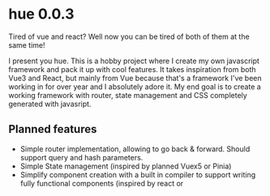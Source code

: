 # hue 0.0.3

Tired of vue and react? Well now you can be tired of both of them at the same time!

I present you hue. This is a hobby project where I create my own javascript framework and pack it up with cool features. It takes inspiration from both Vue3 and React, but mainly from Vue because that's a framework I've been working in for over year and I absolutely adore it. My end goal is to create a working framework with router, state management and CSS completely generated with javasript.

## Planned features

- Simple router implementation, allowing to go back & forward. Should support query and hash parameters.
- Simple State management (inspired by planned Vuex5 or Pinia)
- Simplify component creation with a built in compiler to support writing fully functional components (inspired by react or _<script setup>_)
- CSS in JS per component & global implementation
- Make it actually functional
- Component lifecycle hooks (probably will need compiler for this step)

## Goal

My ultimate goal is to create a working, dependency free framework and then write a different project using it. Currently I am thinking of rewriting my project 'Dogsitter' which _sits_ on a backburner at the moment.

